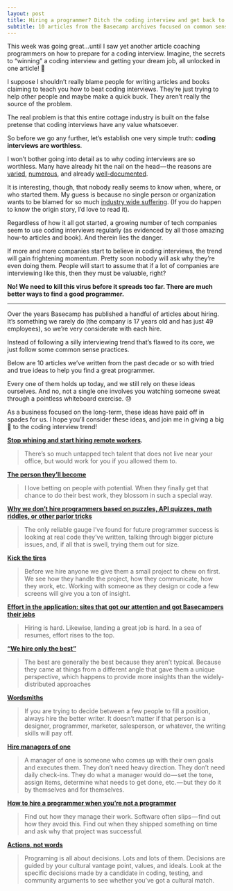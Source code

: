 ```yaml
---
layout: post
title: Hiring a programmer? Ditch the coding interview and get back to basics
subtitle: 10 articles from the Basecamp archives focused on common sense hiring practices
---
```


This week was going great…until I saw yet another article coaching programmers on how to prepare for a coding interview. Imagine, the secrets to “winning” a coding interview and getting your dream job, all unlocked in one article! 🤔

I suppose I shouldn’t really blame people for writing articles and books claiming to teach you how to beat coding interviews. They’re just trying to help other people and maybe make a quick buck. They aren’t really the source of the problem.

The real problem is that this entire cottage industry is built on the false pretense that coding interviews have any value whatsoever.

So before we go any further, let’s establish one very simple truth: **coding interviews are worthless**.

I won’t bother going into detail as to why coding interviews are so worthless. Many have already hit the nail on the head — the reasons are [varied](https://twitter.com/mxcl/status/608682016205344768?lang=en), [numerous](https://twitter.com/sarahmei/status/578717024915947521), and already [well-documented](https://medium.freecodecamp.org/why-is-hiring-broken-it-starts-at-the-whiteboard-34b088e5a5db).

It is interesting, though, that nobody really seems to know when, where, or who started them. My guess is because no single person or organization wants to be blamed for so much [industry wide suffering](https://medium.com/@evnowandforever/f-you-i-quit-hiring-is-broken-bb8f3a48d324). (If you do happen to know the origin story, I’d love to read it).

Regardless of how it all got started, a growing number of tech companies seem to use coding interviews regularly (as evidenced by all those amazing how-to articles and book). And therein lies the danger.

If more and more companies start to believe in coding interviews, the trend will gain frightening momentum. Pretty soon nobody will ask why they’re even doing them. People will start to assume that if a lot of companies are interviewing like this, then they must be valuable, right?

**No! We need to kill this virus before it spreads too far. There are much better ways to find a good programmer.**

---

Over the years Basecamp has published a handful of articles about hiring. It’s something we rarely do (the company is 17 years old and has just 49 employees), so we’re very considerate with each hire.

Instead of following a silly interviewing trend that’s flawed to its core, we just follow some common sense practices.

Below are 10 articles we’ve written from the past decade or so with tried and true ideas to help you find a great programmer.

Every one of them holds up today, and we still rely on these ideas ourselves. And no, not a single one involves you watching someone sweat through a pointless whiteboard exercise. 😓

As a business focused on the long-term, these ideas have paid off in spades for us. I hope you’ll consider these ideas, and join me in giving a big 🖕 to the coding interview trend!

**[Stop whining and start hiring remote workers](https://signalvnoise.com/posts/3064-stop-whining-and-start-hiring-remote-workers).** 
> There’s so much untapped tech talent that does not live near your office, but would work for you if you allowed them to.

**[The person they’ll become](https://m.signalvnoise.com/the-person-theyll-become/#.rdpde07kn)**
> I love betting on people with potential. When they finally get that chance to do their best work, they blossom in such a special way.

**[Why we don’t hire programmers based on puzzles, API quizzes, math riddles, or other parlor tricks](https://signalvnoise.com/posts/3071-why-we-dont-hire-programmers-based-on-puzzles-api-quizzes-math-riddles-or-other-parlor-tricks)**
> The only reliable gauge I’ve found for future programmer success is looking at real code they’ve written, talking through bigger picture issues, and, if all that is swell, trying them out for size.

**[Kick the tires](https://basecamp.com/books/getting-real)**
> Before we hire anyone we give them a small project to chew on first. We see how they handle the project, how they communicate, how they work, etc. Working with someone as they design or code a few screens will give you a ton of insight.

**[Effort in the application: sites that got our attention and got Basecampers their jobs](https://signalvnoise.com/posts/3845-effort-in-the-application-sites-that-got-our-attention-and-got-basecampers-their-jobs)**
> Hiring is hard. Likewise, landing a great job is hard. In a sea of resumes, effort rises to the top.

**[“We hire only the best”](https://m.signalvnoise.com/-we-only-hire-the-best/#.hr4j04ezi)**
> The best are generally the best because they aren’t typical. Because they came at things from a different angle that gave them a unique perspective, which happens to provide more insights than the widely-distributed approaches

**[Wordsmiths](https://basecamp.com/books/getting-real)**
> If you are trying to decide between a few people to fill a position, always hire the better writer. It doesn’t matter if that person is a designer, programmer, marketer, salesperson, or whatever, the writing skills will pay off.

**[Hire managers of one](https://signalvnoise.com/posts/1430-hire-managers-of-one)**
> A manager of one is someone who comes up with their own goals and executes them. They don’t need heavy direction. They don’t need daily check-ins. They do what a manager would do — set the tone, assign items, determine what needs to get done, etc. — but they do it by themselves and for themselves.

**[How to hire a programmer when you’re not a programmer](https://signalvnoise.com/posts/2628-how-to-hire-a-programmer-when-youre-not-a-programmer)**
> Find out how they manage their work. Software often slips — find out how they avoid this. Find out when they shipped something on time and ask why that project was successful.

**[Actions, not words](https://basecamp.com/books/getting-real)**
> Programing is all about decisions. Lots and lots of them. Decisions are guided by your cultural vantage point, values, and ideals. Look at the specific decisions made by a candidate in coding, testing, and community arguments to see whether you’ve got a cultural match.
